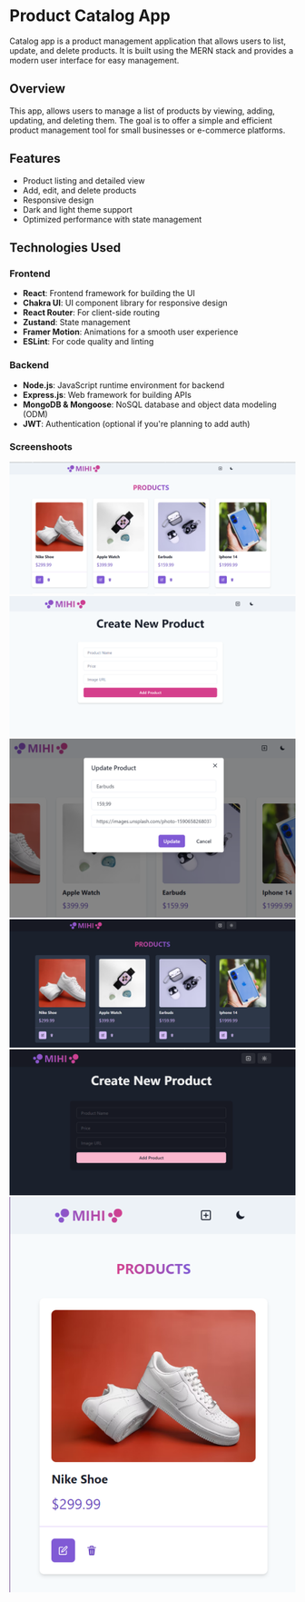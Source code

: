 # Product Catalog App

Catalog app is a product management application that allows users to list, update, and delete products. It is built using the MERN stack and provides a modern user interface for easy management.

## Overview

This app, allows users to manage a list of products by viewing, adding, updating, and deleting them. The goal is to offer a simple and efficient product management tool for small businesses or e-commerce platforms.

## Features

- Product listing and detailed view
- Add, edit, and delete products
- Responsive design
- Dark and light theme support
- Optimized performance with state management

## Technologies Used

### Frontend

- **React**: Frontend framework for building the UI
- **Chakra UI**: UI component library for responsive design
- **React Router**: For client-side routing
- **Zustand**: State management
- **Framer Motion**: Animations for a smooth user experience
- **ESLint**: For code quality and linting

### Backend

- **Node.js**: JavaScript runtime environment for backend
- **Express.js**: Web framework for building APIs
- **MongoDB & Mongoose**: NoSQL database and object data modeling (ODM)
- **JWT**: Authentication (optional if you're planning to add auth)

### Screenshoots

![Home Page](./home-page.png)
![Create Page](./create-page.png)
![Update Modal](./update-modal.png)
![Home Page Dark Theme](./home-page-dark.png)
![Create Page Dark Theme](./create-page-dark.png)
![Responsive Page](./home-responsive-1.png)
